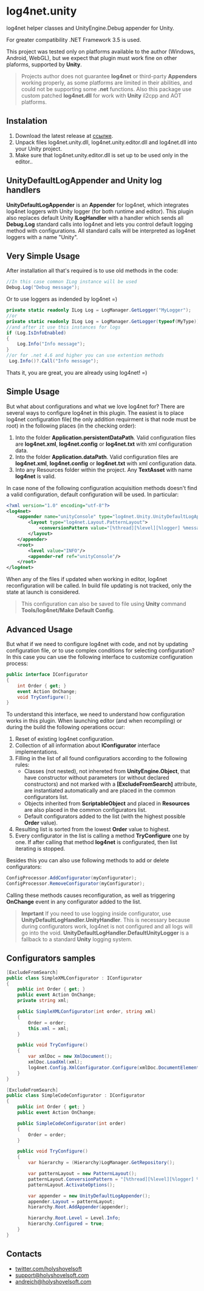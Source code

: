 # log4net.unity

log4net helper classes and UnityEngine.Debug appender for Unity.

For greater compatibility .NET Framework 3.5 is used.

This project was tested only on platforms available to the author (Windows, Android, WebGL), but we expect that plugin must work fine on other plaforms, supported by **Unity**.

> Projects author does not guarantee **log4net** or third-party **Appenders** working properly, as some platforms are limited in their abilities, and could not be supporting some **.net** functions.
> Also this package use custom patched **log4net.dll** for work with **Unity** il2cpp and AOT platforms.

## Instalation

1. Download the latest release at [ссылке](https://github.com/HolyShovelSoft/log4net.unity/releases).
2. Unpack files log4net.unity.dll, log4net.unity.editor.dll and log4net.dll into your Unity project.
3. Make sure that log4net.unity.editor.dll is set up to be used only in the editor..

## UnityDefaultLogAppender and Unity log handlers

**UnityDefaultLogAppender** is an **Appender** for log4net, which integrates log4net loggers with Unity logger (for both runtime and editor). This plugin also replaces default Unity **ILogHandler** with a handler which sends all **Debug.Log** standard calls into log4net and lets you control default logging method with configurations.
All standard calls will be interpreted as log4net loggers with a name "Unity".

## Very Simple Usage

After installation all that's required is to use old methods in the code:

``` csharp
//In this case common ILog instance will be used
Debug.Log("Debug message");
```

Or to use loggers as indended by log4net =)

``` csharp
private static readonly ILog Log = LogManager.GetLogger("MyLogger");
//or
private static readonly ILog Log = LogManager.GetLogger(typeof(MyType));
//and after it use this instances for logs
if (Log.IsInfoEnabled)
{
    Log.Info("Info message");
}
//or for .net 4.6 and higher you can use extention methods
 Log.Info()?.Call("Info message");
```

Thats it, you are great, you are already using log4net! =)

## Simple Usage

But what about configurations and what we love log4net for? There are several ways to configure log4net in this plugin. The easiest is to place log4net configuration file( the only addition requirment is that <log4net> node must be root) in the following places (in the checking order):

1. Into the folder **Application.persistentDataPath**. Valid configuration files are **log4net.xml**, **log4net.config** or **log4net.txt** with xml configuration data.
2. Into the folder **Application.dataPath**. Valid configuration files are **log4net.xml**, **log4net.config** or **log4net.txt** with xml configuration data.
3. Into any Resources folder within the project. Any **TextAsset** with name **log4net** is valid.

In case none of the following configuration acquisition methods doesn't find a valid configuration, default configuration will be used. In particular:

``` xml
<?xml version="1.0" encoding="utf-8"?>
<log4net>
    <appender name="unityConsole" type="log4net.Unity.UnityDefaultLogAppender">
        <layout type="log4net.Layout.PatternLayout">
            <conversionPattern value="[%thread][%level][%logger] %message"/>
        </layout>
    </appender>
    <root>
        <level value="INFO"/>
        <appender-ref ref="unityConsole"/>
    </root>
</log4net>
```

When any of the files if updated when working in editor, log4net reconfiguration will be called. In build file updating is not tracked, only the state at launch is considered.

> This configuration can also be saved to file using **Unity** command **Tools/log4net/Make Default Config**.

## Advanced Usage

But what if we need to configure log4net with code, and not by updating configuration file, or to use complex conditions for selecting configuration? In this case you can use the following interface to customize configuration process:

``` csharp
public interface IConfigurator
{
    int Order { get; }
    event Action OnChange;
    void TryConfigure();
}
```

To understand this interface, we need to understand how configuration works in this plugin. When launching editor (and when recompiling) or during the build the following operations occur:

1. Reset of existing log4net configuration.
2. Collection of all information about **IConfigurator** interface implementations.
3. Filling in the list of all found configuratiors according to the following rules:
    - Classes (not nested), not inhereted from **UnityEngine.Object**, that have constructor without parameters (or without declared constructors) and not marked with a **[ExcludeFromSearch]** attribute, are instantiated automatically and are placed in the common configurators list.
    - Objects inherited from **ScriptableObject** and placed in **Resources** are also placed in the common configurators list.
    - Default configurators added to the list (with the highest possible **Order** value).
4. Resulting list is sorted from the lowest **Order** value to highest.
5. Every configurator in the list is calling a method **TryConfigure** one by one. If after calling that method **log4net** is configurated, then list iterating is stopped.

Besides this you can also use following methods to add or delete configurators:

``` csharp
ConfigProcessor.AddConfigurator(myConfigurator);
ConfigProcessor.RemoveConfigurator(myConfigurator);
```

Calling these methods causes reconfiguration, as well as triggering **OnChange** event in any configurator added to the list.

> **Imprtant**
> If you need to use logging inside configurator, use **UnityDefaultLogHandler.UnityHandler**. This is necessary because during configurators work, log4net is not configured and all logs will go into the void. **UnityDefaultLogHandler.DefaultUnityLogger** is a fallback to a standard **Unity** logging system.

## Configurators samples

``` csharp
[ExcludeFromSearch]
public class SimpleXMLConfigurator : IConfigurator
{
    public int Order { get; }
    public event Action OnChange;
    private string xml;

    public SimpleXMLConfigurator(int order, string xml)
    {
        Order = order;
        this.xml = xml;
    }

    public void TryConfigure()
    {
        var xmlDoc = new XmlDocument();
        xmlDoc.LoadXml(xml);
        log4net.Config.XmlConfigurator.Configure(xmlDoc.DocumentElement);
    }
}
```

``` csharp
[ExcludeFromSearch]
public class SimpleCodeConfigurator : IConfigurator
{
    public int Order { get; }
    public event Action OnChange;

    public SimpleCodeConfigurator(int order)
    {
        Order = order;
    }

    public void TryConfigure()
    {
        var hierarchy = (Hierarchy)LogManager.GetRepository();

        var patternLayout = new PatternLayout();
        patternLayout.ConversionPattern = "[%thread][%level][%logger] %message";
        patternLayout.ActivateOptions();

        var appender = new UnityDefaultLogAppender();
        appender.Layout = patternLayout;
        hierarchy.Root.AddAppender(appender);

        hierarchy.Root.Level = Level.Info;
        hierarchy.Configured = true;
    }
}
```

## Contacts

- [twitter.com/holyshovelsoft](https://twitter.com/holyshovelsoft)
- [support@holyshovelsoft.com](mailto:support@holyshovelsoft.com)
- [andreich@holyshovelsoft.com](mailto:andreich@holyshovelsoft.com)
